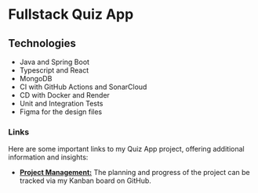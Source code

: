 # Fullstack Quiz App
## Technologies
- Java and Spring Boot
- Typescript and React
- MongoDB
- CI with GitHub Actions and SonarCloud 
- CD with Docker and Render
- Unit and Integration Tests
- Figma for the design files

### Links
Here are some important links to my Quiz App project, offering additional information and insights:
- **[Project Management:](https://github.com/users/AljoschaNy/projects/5/)** The planning and progress of the project can be tracked via my Kanban board on GitHub.
